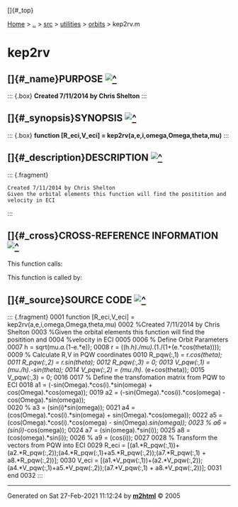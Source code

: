 []{#_top}

<div>

[Home](../../../../index.html) \> [..](#) \> [src](#) \> [utilities](#)
\> [orbits](index.html) \> kep2rv.m

</div>

# kep2rv

## []{#_name}PURPOSE [![\^](../../../../up.png)](#_top)

::: {.box}
**Created 7/11/2014 by Chris Shelton**
:::

## []{#_synopsis}SYNOPSIS [![\^](../../../../up.png)](#_top)

::: {.box}
**function \[R_eci,V_eci\] = kep2rv(a,e,i,omega,Omega,theta,mu)**
:::

## []{#_description}DESCRIPTION [![\^](../../../../up.png)](#_top)

::: {.fragment}
``` {.comment}
Created 7/11/2014 by Chris Shelton
Given the orbital elements this function will find the positition and
velocity in ECI
```
:::

## []{#_cross}CROSS-REFERENCE INFORMATION [![\^](../../../../up.png)](#_top)

This function calls:

This function is called by:

## []{#_source}SOURCE CODE [![\^](../../../../up.png)](#_top)

::: {.fragment}
    0001 function [R_eci,V_eci] = kep2rv(a,e,i,omega,Omega,theta,mu)
    0002     %Created 7/11/2014 by Chris Shelton
    0003     %Given the orbital elements this function will find the positition and
    0004     %velocity in ECI
    0005 
    0006     % Define Orbit Parameters
    0007     h = sqrt(mu.*a.*(1-e.*e));
    0008     r = ((h.*h)./mu).*(1./(1+(e.*cos(theta))));
    0009     % Calculate R,V in PQW coordinates
    0010     R_pqw(:,1) = r.*cos(theta);
    0011     R_pqw(:,2) = r.*sin(theta);
    0012     R_pqw(:,3) = 0;
    0013     V_pqw(:,1) = (mu./h).*-sin(theta);
    0014     V_pqw(:,2) = (mu./h).* (e+cos(theta));
    0015     V_pqw(:,3) = 0;
    0016 
    0017     % Define the transfomation matrix from PQW to ECI
    0018     a1 = (-sin(Omega).*cos(i).*sin(omega) + cos(Omega).*cos(omega));
    0019     a2 = (-sin(Omega).*cos(i).*cos(omega) - cos(Omega).*sin(omega));          
    0020     % a3 = (sin(i)*sin(omega));
    0021     a4 = (cos(Omega).*cos(i).*sin(omega) + sin(Omega).*cos(omega));
    0022     a5 = (cos(Omega).*cos(i).*cos(omega) - sin(Omega).*sin(omega));
    0023     % a6 = (sin(i)*-cos(omega));
    0024     a7 = (sin(omega).*sin(i));
    0025     a8 = (cos(omega).*sin(i));
    0026     % a9 = (cos(i));
    0027 
    0028     % Transform the vectors from PQW into ECI
    0029     R_eci = [(a1.*R_pqw(:,1))+(a2.*R_pqw(:,2));(a4.*R_pqw(:,1)+a5.*R_pqw(:,2));(a7.*R_pqw(:,1) + a8.*R_pqw(:,2))];
    0030     V_eci = [(a1.*V_pqw(:,1))+(a2.*V_pqw(:,2));(a4.*V_pqw(:,1)+a5.*V_pqw(:,2));(a7.*V_pqw(:,1) + a8.*V_pqw(:,2))];
    0031 end
    0032
:::

------------------------------------------------------------------------

Generated on Sat 27-Feb-2021 11:12:24 by
**[m2html](http://www.artefact.tk/software/matlab/m2html/ "Matlab Documentation in HTML")**
© 2005
